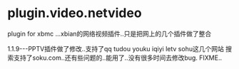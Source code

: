 plugin.video.netvideo
=====================

plugin for xbmc ...xbian的网络视频插件..只是把网上的几个插件做了整合


1.1.9---PPTV插件做了修改..支持了qq tudou youku iqiyi letv sohu这几个网站
        搜索支持了soku.com..还有些问题的..能用了..没有很多时间去修改bug.
        FIXME..